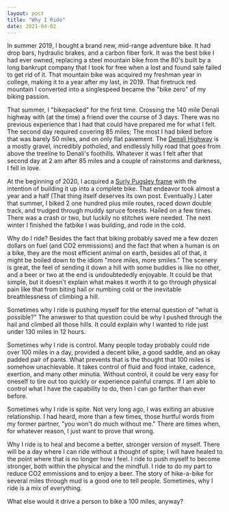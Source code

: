 ```yaml
---
layout: post
title: "Why I Ride"
date: 2021-04-02
---
```


In summer 2019, I bought a brand new, mid-range adventure bike. It had drop bars, hydraulic brakes, and a carbon fiber fork. It was the best bike I had ever owned, replacing a steel mountain bike from the 80's built by a long bankrupt company that I took for free when a lost and found sale failed to get rid of it. That mountain bike was acquired my freshman year in college, making it to a year after my last, in 2019. That firetruck red mountain I converted into a singlespeed became the "bike zero" of my biking passion.

That summer, I "bikepacked" for the first time. Crossing the 140 mile Denali highway with (at the time) a friend over the course of 3 days. There was no previous experience that I had that could have prepared me for what I felt. The second day required covering 85 miles; The most I had biked before that was barely 50 miles, and on only flat pavement. The [Denali Highway](https://www.alaska.org/guide/denali-highway) is a mostly gravel, incredibly potholed, and endlessly hilly road that goes from above the treeline to Denali's foothills. Whatever it was I felt after that second day at 2 am after 85 miles and a couple of rainstorms and darkness, I fell in love.

At the beginning of 2020, I acquired a [Surly Pugsley frame](https://surlybikes.com/bikes/legacy/pugsley) with the intention of building it up into a complete bike. That endeavor took almost a year and a half (That thing itself deserves its own post. Eventually.) Later that summer, I biked 2 one hundred plus mile routes, raced down double track, and trudged through muddy spruce forests. Hailed on a few times. There was a crash or two, but luckily no stitches were needed. The next winter I finished the fatbike I was building, and rode in the cold.

Why do I ride? Besides the fact that biking probably saved me a few dozen dollars on fuel (and CO2 emmissions) and the fact that when a human is on a bike, they are the most efficient animal on earth, besides all of that, it might be boiled down to the idiom "more miles, more smiles." The scenery is great, the feel of sending it down a hill with some buddies is like no other, and a beer or two at the end is undoubtededly enjoyable. It could be that simple, but it doesn't explain what makes it worth it to go through physical pain like that from biting hail or numbing cold or the inevitable breathlessness of climbing a hill.

Sometimes why I ride is pushing myself for the eternal question of "what is possible?" The anwswer to that question could be why I pushed through the hail and climbed all those hills. It could explain why I wanted to ride just under 130 miles in 12 hours. 

Sometimes why I ride is control. Many people today probably could ride over 100 miles in a day, provided a decent bike, a good saddle, and an okay padded pair of pants. What prevents that is the thought that 100 miles is somehow unachievable. It takes control of fluid and food intake, cadence, exertion, and many other minutia. Without control, it could be very easy for oneself to tire out too quickly or experience painful cramps. If I am able to control what I have the capability to do, then I can go farther than ever before.

Sometimes why I ride is spite. Not very long ago, I was exiting an abusive relationship. I had heard, more than a few times, those hurtful words from my former partner, "you won't do much without me." There are times when, for whatever reason, I just want to prove that wrong.

Why I ride is to heal and become a better, stronger version of myself. There will be a day where I can ride without a thought of spite; I will have healed to the point where that is no longer how I feel. I ride to push myself to become stronger, both within the physical and the mindfull. I ride to do my part to reduce CO2 emmissions and to enjoy a beer. The story of hike-a-bike for several miles through mud is a good one to tell people. Sometimes, why I ride is a mix of everything.

What else would it drive a person to bike a 100 miles, anyway?